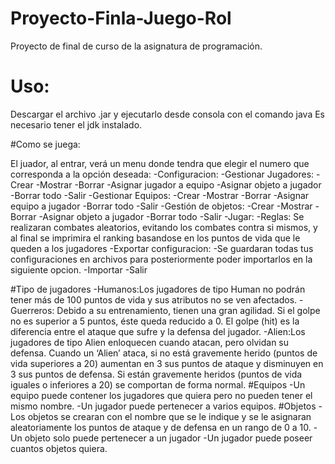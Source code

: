 # Proyecto-Finla-Juego-Rol
Proyecto de final de curso de la asignatura de programación.

# Uso:
Descargar el archivo .jar y ejecutarlo desde consola con el comando java
Es necesario tener el jdk instalado.

#Como se juega:

El juador, al entrar, verá un menu donde tendra que elegir el numero que corresponda a la opción deseada:
-Configuracion:
  -Gestionar Jugadores:
    -Crear
    -Mostrar
    -Borrar
    -Asignar jugador a equipo
    -Asignar objeto a jugador
    -Borrar todo
    -Salir
  -Gestionar Equipos:
    -Crear
    -Mostrar
    -Borrar
    -Asignar equipo a jugador
    -Borrar todo
    -Salir
  -Gestión de objetos:
    -Crear
    -Mostrar
    -Borrar
    -Asignar objeto a jugador
    -Borrar todo
    -Salir
-Jugar:
     -Reglas: Se realizaran combates aleatorios, evitando los combates contra si mismos, y al final se imprimira el ranking
     basandose en los puntos de vida que le queden a los jugadores
-Exportar configuracion:
      -Se guardaran todas tus configuraciones en archivos para posteriormente poder importarlos en la siguiente opcion.
-Importar
-Salir

#Tipo de jugadores
-Humanos:Los jugadores de tipo Human no podrán tener más de 100 puntos de vida y sus atributos no se ven afectados.
-Guerreros: Debido a su entrenamiento, tienen una gran agilidad. Si el golpe
no es superior a 5 puntos, éste queda reducido a 0. El golpe (hit) es la diferencia entre el ataque
que sufre y la defensa del jugador.
-Alien:Los jugadores de tipo Alien enloquecen cuando atacan, pero olvidan su defensa. Cuando un
‘Alien’ ataca, si no está gravemente herido (puntos de vida superiores a 20) aumentan en 3 sus
puntos de ataque y disminuyen en 3 sus puntos de defensa. Si están gravemente heridos (puntos
de vida iguales o inferiores a 20) se comportan de forma normal.
#Equipos
  -Un equipo puede contener los jugadores que quiera pero no pueden tener el mismo nombre.
  -Un jugador puede pertenecer a varios equipos.
#Objetos
  -Los objetos se crearan con el nombre que se le indique y se le asignaran aleatoriamente los puntos de ataque y de defensa 
  en un rango de 0 a 10.
  -Un objeto solo puede pertenecer a un jugador
  -Un jugador puede poseer cuantos objetos quiera.
    
